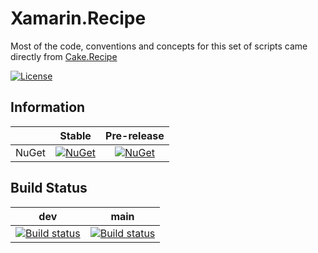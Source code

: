 # Xamarin.Recipe

Most of the code, conventions and concepts for this set of scripts came directly from [Cake.Recipe](https://github.com/cake-contrib/Cake.Recipe)

[![License](http://img.shields.io/:license-mit-blue.svg)](https://github.com/RocketSurgeonsGuild/Xamarin.Recipe/blob/dev/LICENSE)

## Information

| | Stable | Pre-release |
|:--:|:--:|:--:|
|NuGet|[![NuGet](https://img.shields.io/nuget/v/Rocket.Surgery.Xamarin.Recipe.svg)](https://www.nuget.org/packages/Rocket.Surgery.Xamarin.Recipe)|[![NuGet](https://img.shields.io/nuget/vpre/Rocket.Surgery.Xamarin.Recipe.svg)](https://www.nuget.org/packages/Rocket.Surgery.Xamarin.Recipe)|

## Build Status

|dev|main|
|:--:|:--:|
[![Build status](https://ci.appveyor.com/api/projects/status/mbn32rx9rc874dqm/branch/dev?svg=true)](https://ci.appveyor.com/project/RocketSurgeonsGuild/xamarin-recipe/branch/dev)|[![Build status](https://ci.appveyor.com/api/projects/status/mbn32rx9rc874dqm/branch/main?svg=true)](https://ci.appveyor.com/project/RocketSurgeonsGuild/xamarin-recipe/branch/main)|